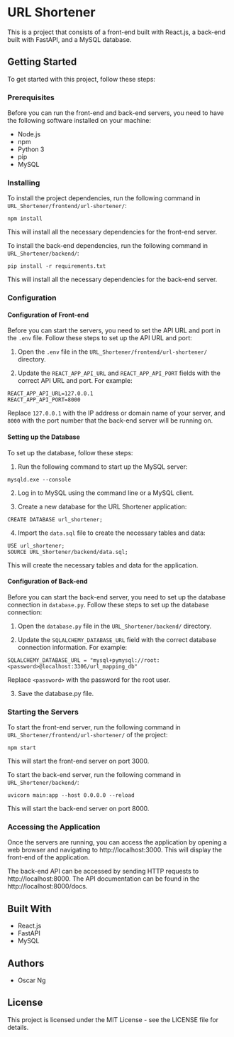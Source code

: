 # URL Shortener
This is a project that consists of a front-end built with React.js, a back-end built with FastAPI, and a MySQL database.

## Getting Started
To get started with this project, follow these steps:

### Prerequisites
Before you can run the front-end and back-end servers, you need to have the following software installed on your machine:

- Node.js
- npm
- Python 3
- pip
- MySQL

### Installing
To install the project dependencies, run the following command in `URL_Shortener/frontend/url-shortener/`:

```
npm install
```

This will install all the necessary dependencies for the front-end server.

To install the back-end dependencies, run the following command in `URL_Shortener/backend/`:

```
pip install -r requirements.txt
```

This will install all the necessary dependencies for the back-end server.

### Configuration

#### Configuration of Front-end
Before you can start the servers, you need to set the API URL and port in the `.env` file. Follow these steps to set up the API URL and port:

1. Open the `.env` file in the `URL_Shortener/frontend/url-shortener/` directory.

2. Update the `REACT_APP_API_URL` and `REACT_APP_API_PORT` fields with the correct API URL and port. For example:

```
REACT_APP_API_URL=127.0.0.1
REACT_APP_API_PORT=8000
```

Replace `127.0.0.1` with the IP address or domain name of your server, and `8000` with the port number that the back-end server will be running on.

#### Setting up the Database
To set up the database, follow these steps:

1. Run the following command to start up the MySQL server:

```
mysqld.exe --console
```

2. Log in to MySQL using the command line or a MySQL client.

3. Create a new database for the URL Shortener application:

```
CREATE DATABASE url_shortener;
```

4. Import the `data.sql` file to create the necessary tables and data:

```
USE url_shortener;
SOURCE URL_Shortener/backend/data.sql;
```
This will create the necessary tables and data for the application.

#### Configuration of Back-end
Before you can start the back-end server, you need to set up the database connection in `database.py`. Follow these steps to set up the database connection:

1. Open the `database.py` file in the `URL_Shortener/backend/` directory.

2. Update the `SQLALCHEMY_DATABASE_URL` field with the correct database connection information. For example:

```
SQLALCHEMY_DATABASE_URL = "mysql+pymysql://root:<password>@localhost:3306/url_mapping_db"
```

Replace `<password>` with the password for the root user.

3. Save the database.py file.

### Starting the Servers

To start the front-end server, run the following command in `URL_Shortener/frontend/url-shortener/` of the project:

```
npm start
```

This will start the front-end server on port 3000.

To start the back-end server, run the following command in `URL_Shortener/backend/`:

```
uvicorn main:app --host 0.0.0.0 --reload
```

This will start the back-end server on port 8000.

### Accessing the Application
Once the servers are running, you can access the application by opening a web browser and navigating to http://localhost:3000. This will display the front-end of the application.

The back-end API can be accessed by sending HTTP requests to http://localhost:8000. The API documentation can be found in the http://localhost:8000/docs.

## Built With
- React.js
- FastAPI
- MySQL

## Authors
- Oscar Ng

## License
This project is licensed under the MIT License - see the LICENSE file for details.
